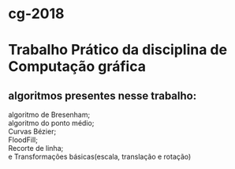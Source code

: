 # cg-2018

# Trabalho Prático da disciplina de Computação gráfica <br />
## algoritmos presentes nesse trabalho: <br />
  algoritmo de Bresenham; <br />
  algoritmo do ponto médio; <br />
  Curvas Bézier; <br />
  FloodFill; <br />
  Recorte de linha; <br />
  e Transformações básicas(escala, translação e rotação) <br />
  
  
